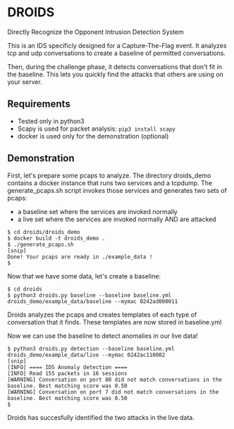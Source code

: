# DROIDS
Directly Recognize the Opponent Intrusion Detection System

This is an IDS specificly designed for a Capture-The-Flag event. It analyzes
tcp and udp conversations to create a baseline of permitted conversations.

Then, during the challenge phase, it detects conversations that don't fit in the
baseline. This lets you quickly find the attacks that others are using on your
server.

## Requirements
- Tested only in python3 
- Scapy is used for packet analysis: `pip3 install scapy`
- docker is used only for the demonstration (optional)

## Demonstration
First, let's prepare some pcaps to analyze. The directory droids_demo contains a 
docker instance that runs two services and a tcpdump. The generate_pcaps.sh script invokes those services and
generates two sets of pcaps:
- a baseline set where the services are invoked normally
- a live set where the services are invoked normally AND are attacked

```
$ cd droids/droids_demo
$ docker build -t droids_demo .
$ ./generate_pcaps.sh
[snip]
Done! Your pcaps are ready in ./example_data !
$
```

Now that we have some data, let's create a baseline:

```
$ cd droids
$ python3 droids.py baseline --baseline baseline.yml droids_demo/example_data/baseline --mymac 0242ad000011
```

Droids analyzes the pcaps and creates templates of each type of conversation that it finds. These templates are now stored in baseline.yml

Now we can use the baseline to detect anomalies in our live data!

```
$ python3 droids.py detection --baseline baseline.yml droids_demo/example_data/live --mymac 0242ac110002
[snip]
[INFO] ==== IDS Anomaly detection ====
[INFO] Read 155 packets in 16 sessions
[WARNING] Conversation on port 80 did not match conversations in the baseline. Best matching score was 0.50
[WARNING] Conversation on port 7 did not match conversations in the baseline. Best matching score was 0.50
$
```

Droids has succesfully identified the two attacks in the live data.